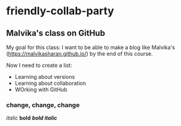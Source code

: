 # friendly-collab-party

## Malvika's class on GitHub
My goal for this class: I want to be able to make a blog like Malvika's (https://malvikasharan.github.io/) by the end of this course.

Now I need to create a list:
- Learning about versions
- Learning about collaboration
- WOrking with GitHub


### change, change, change

*italic*
**bold**
***bold italic***
